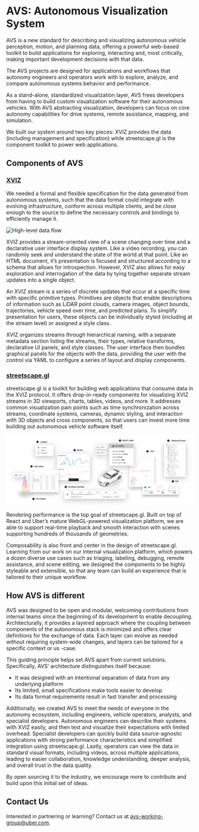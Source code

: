 # AVS: Autonomous Visualization System

AVS is a new standard for describing and visualizing autonomous vehicle perception, motion, and
planning data, offering a powerful web-based toolkit to build applications for exploring,
interacting and, most critically, making important development decisions with that data.

The AVS projects are designed for applications and workflows that autonomy engineers and operators
work with to explore, analyze, and compare autonomous systems behavior and performance.

As a stand-alone, standardized visualization layer, AVS frees developers from having to build custom
visualization software for their autonomous vehicles. With AVS abstracting visualization, developers
can focus on core autonomy capabilities for drive systems, remote assistance, mapping, and
simulation.

We built our system around two key pieces: XVIZ provides the data (including management and
specification) while streetscape.gl is the component toolkit to power web applications.

## Components of AVS

### [XVIZ](https://github.com/uber/xviz/blob/master/docs/README.md)

We needed a formal and flexible specification for the data generated from autonomous systems, such
that the data format could integrate with evolving infrastructure, conform across multiple clients,
and be close enough to the source to define the necessary controls and bindings to efficiently
manage it.

![High-level data flow](https://github.com/uber/xviz/raw/master/docs/overview/images/data-flow.png)

XVIZ provides a stream-oriented view of a scene changing over time and a declarative user interface
display system. Like a video recording, you can randomly seek and understand the state of the world
at that point. Like an HTML document, it’s presentation is focused and structured according to a
schema that allows for introspection. However, XVIZ also allows for easy exploration and
interrogation of the data by tying together separate stream updates into a single object.

An XVIZ stream is a series of discrete updates that occur at a specific time with specific primitive
types. Primitives are objects that enable descriptions of information such as LiDAR point clouds,
camera images, object bounds, trajectories, vehicle speed over time, and predicted plans. To
simplify presentation for users, these objects can be individually styled (including at the stream
level) or assigned a style class.

XVIZ organizes streams through hierarchical naming, with a separate metadata section listing the
streams, their types, relative transforms, declarative UI panels, and style classes. The user
interface then bundles graphical panels for the objects with the data, providing the user with the
control via YAML to configure a series of layout and display components.

### [streetscape.gl](/docs/README.md)

streetscape.gl is a toolkit for building web applications that consume data in the XVIZ protocol. It
offers drop-in-ready components for visualizing XVIZ streams in 3D viewports, charts, tables,
videos, and more. It addresses common visualization pain points such as time synchronization across
streams, coordinate systems, cameras, dynamic styling, and interaction with 3D objects and cross
components, so that users can invest more time building out autonomous vehicle software itself.

![UI Components](./images/ui-controls.png)

Rendering performance is the top goal of streetscape.gl. Built on top of React and Uber’s mature
WebGL-powered visualization platform, we are able to support real-time playback and smooth
interaction with scenes supporting hundreds of thousands of geometries.

Composability is also front and center in the design of streetscape.gl. Learning from our work on
our internal visualization platform, which powers a dozen diverse use cases such as triaging,
labeling, debugging, remote assistance, and scene editing, we designed the components to be highly
styleable and extensible, so that any team can build an experience that is tailored to their unique
workflow.

## How AVS is different

AVS was designed to be open and modular, welcoming contributions from internal teams since the
beginning of its development to enable decoupling. Architecturally, it provides a layered approach
where the coupling between components of the autonomous stack is minimized and offers clear
definitions for the exchange of data. Each layer can evolve as needed without requiring system-wide
changes, and layers can be tailored for a specific context or us -case.

This guiding principle helps set AVS apart from current solutions. Specifically, AVS’ architecture
distinguishes itself because:

- It was designed with an intentional separation of data from any underlying platform
- Its limited, small specifications make tools easier to develop
- Its data format requirements result in fast transfer and processing

Additionally, we created AVS to meet the needs of everyone in the autonomy ecosystem, including
engineers, vehicle operators, analysts, and specialist developers. Autonomous engineers can describe
their systems with XVIZ easily, and then test and visualize their expectations with limited
overhead. Specialist developers can quickly build data source-agnostic applications with strong
performance characteristics and simplified integration using streetscape.gl. Lastly, operators can
view the data in standard visual formats, including videos, across multiple applications, leading to
easier collaboration, knowledge understanding, deeper analysis, and overall trust in the data
quality.

By open sourcing it to the industry, we encourage more to contribute and build upon this initial set
of ideas.

## Contact Us

Interested in partnering or learning? Contact us at
[avs-working-group@uber.com](mailto:avs-working-group@uber.com).
